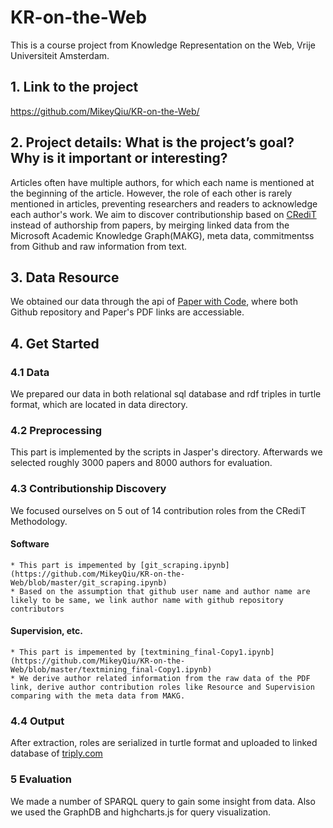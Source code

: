 # KR-on-the-Web
This is a course project from Knowledge Representation on the Web, Vrije Universiteit Amsterdam.
## 1. Link to the project 
https://github.com/MikeyQiu/KR-on-the-Web/
## 2. Project details: What is the project’s goal? Why is it important or interesting? 
Articles often have multiple authors, for which each name is mentioned at the beginning of the article. However, the role of each other is rarely mentioned in articles, preventing researchers and readers to acknowledge each author's work. We aim to discover contributionship based on [CRediT](https://casrai.org/credit/) instead of authorship from papers, by meirging linked data from the Microsoft Academic Knowledge Graph(MAKG), meta data, commitmentss from Github and raw information from text.
## 3. Data Resource
We obtained our data through the api of [Paper with Code](https://paperswithcode.com/), where both Github repository and Paper's PDF links are accessiable.
## 4. Get Started
### 4.1 Data
We prepared our data in both relational sql database and rdf triples in turtle format, which are located in data directory.
### 4.2 Preprocessing
This part is implemented by the scripts in Jasper's directory. Afterwards we selected roughly 3000 papers and 8000 authors for evaluation.
### 4.3 Contributionship Discovery
We focused ourselves on 5 out of 14 contribution roles from the CRediT Methodology. 
#### Software
```
* This part is impemented by [git_scraping.ipynb](https://github.com/MikeyQiu/KR-on-the-Web/blob/master/git_scraping.ipynb)
* Based on the assumption that github user name and author name are likely to be same, we link author name with github repository contributors
```
#### Supervision, etc.
```
* This part is impemented by [textmining_final-Copy1.ipynb](https://github.com/MikeyQiu/KR-on-the-Web/blob/master/textmining_final-Copy1.ipynb)
* We derive author related information from the raw data of the PDF link, derive author contribution roles like Resource and Supervision comparing with the meta data from MAKG.
```
### 4.4 Output
After extraction, roles are serialized in turtle format and uploaded to linked database of [triply.com](https://triplydb.com/jasper-grannetia/KRW)

### 5 Evaluation
We made a number of SPARQL query to gain some insight from data. Also we used the GraphDB and highcharts.js for query visualization.
